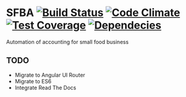 # SFBA [![Build Status][travis-image]][travis-url] [![Code Climate][codeclimate-image]][codeclimate-url] [![Test Coverage][coverage-image]][coverage-url] [![Dependecies][david-dm-image]][david-dm-url]

Automation of accounting for small food business

## TODO
- Migrate to Angular UI Router
- Migrate to ES6
- Integrate Read The Docs

[travis-image]: https://travis-ci.org/dezoxel/sfba.png?branch=master
[travis-url]: https://travis-ci.org/dezoxel/sfba
[codeclimate-image]: https://codeclimate.com/github/dezoxel/sfba/badges/gpa.svg
[codeclimate-url]: https://codeclimate.com/github/dezoxel/sfba
[coverage-image]: https://codeclimate.com/github/dezoxel/sfba/badges/coverage.svg
[coverage-url]: https://codeclimate.com/github/dezoxel/sfba/coverage
[david-dm-image]: https://david-dm.org/dezoxel/sfba.svg
[david-dm-url]: https://david-dm.org/dezoxel/sfba
